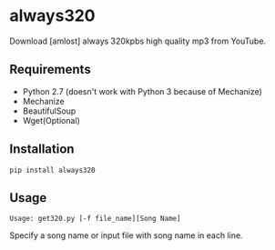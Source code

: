 # always320
Download [amlost] always 320kpbs high quality mp3 from YouTube.

## Requirements
- Python 2.7 (doesn't work with Python 3 because of Mechanize)
- Mechanize
- BeautifulSoup
- Wget(Optional)

## Installation

`pip install always320`

## Usage
`Usage: get320.py [-f file_name][Song Name]`

Specify a song name or input file with song name in each line.



